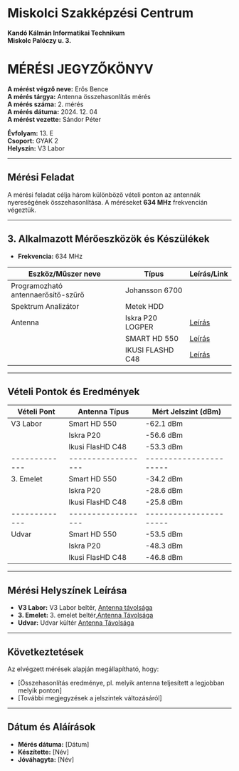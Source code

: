 # Miskolci Szakképzési Centrum  
**Kandó Kálmán Informatikai Technikum**  
**Miskolc Palóczy u. 3.**

# MÉRÉSI JEGYZŐKÖNYV

**A mérést végző neve:** Erős Bence  
**A mérés tárgya:** Antenna összehasonlítás mérés  
**A mérés száma:** 2. mérés  
**A mérés dátuma:** 2024. 12. 04  
**A mérést vezette:** Sándor Péter  

**Évfolyam:** 13. E  
**Csoport:** GYAK 2  
**Helyszín:** V3 Labor  

---

## Mérési Feladat
A mérési feladat célja három különböző vételi ponton az antennák nyereségének összehasonlítása. A méréseket **634 MHz** frekvencián végeztük.

---

## 3. Alkalmazott Mérőeszközök és Készülékek

- **Frekvencia:** 634 MHz

| Eszköz/Műszer neve                  | Típus                | Leírás/Link                                    |
|-------------------------------------|----------------------|------------------------------------------------|
| Programozható antennaerősítő-szűrő  | Johansson 6700       |                                                |
| Spektrum Analizátor                 | Metek HDD            |                                                |
| Antenna                             | Iskra P20 LOGPER     | [Leírás](https://bolt.sat.hu/iskra-p-20f-passziv-uhf-logper-antenna-75-dbi-2940?srsltid=AfmBOooxPj6D1HDPUjw5xcao_Izt7di15AA-8xsBtznfbAX431Rg7y63) |
|                                     | SMART HD 550         | [Leírás](https://bolt.sat.hu/opticum-smart-hd-550-szobaantenna-3135?srsltid=AfmBOopzsStuWMBIGKVNKGFObYG5-NeQaW_3Z0zCVwr0YBzbp-i0dHRI)    |
|                                     | IKUSI FLASHD C48     | [Leírás](https://bolt.sat.hu/ikusi-flashd-c48-digitalis-foldfelszini-tv-antenna-3173?srsltid=AfmBOoqicoM5aMRo9iAcvIR_4QmPxyr4AOYSCxklJKDQJqXJ67bfkvK-)  |


---

## Vételi Pontok és Eredmények

| Vételi Pont | Antenna Típus    | Mért Jelszint (dBm)  |
|-------------|------------------|----------------------|
| V3 Labor    | Smart HD 550     | -62.1 dBm            |
|             | Iskra P20     	 | -56.6 dBm            |
|             | Ikusi FlasHD C48 | -53.3 dBm            |
|-------------|------------------|----------------------|
| 3. Emelet   | Smart HD 550     | -34.2 dBm            |
|             | Iskra P20        | -28.6 dBm            |
|             | Ikusi FlasHD C48 | -25.8 dBm            |
|-------------|------------------|----------------------|
| Udvar       | Smart HD 550     | -53.5 dBm            |
|             | Iskra P20        | -48.3 dBm            |
|             | Ikusi FlasHD C48 | -46.8 dBm            |

---

## Mérési Helyszínek Leírása
- **V3 Labor:** V3 Labor beltér, [Antenna távolsága ]()
- **3. Emelet:** 3. emelet beltér,[Antenna Távolsága ]() 
- **Udvar:** Udvar kültér [Antenna Távolsága](https://raw.githubusercontent.com/ErosBence27/jegyzokonyv/refs/heads/main/image/udvar.PNG)  

---

## Következtetések
Az elvégzett mérések alapján megállapítható, hogy:  
- [Összehasonlítás eredménye, pl. melyik antenna teljesített a legjobban melyik ponton]  
- [További megjegyzések a jelszintek változásáról]  

---

## Dátum és Aláírások
- **Mérés dátuma:** [Dátum]  
- **Készítette:** [Név]  
- **Jóváhagyta:** [Név]

